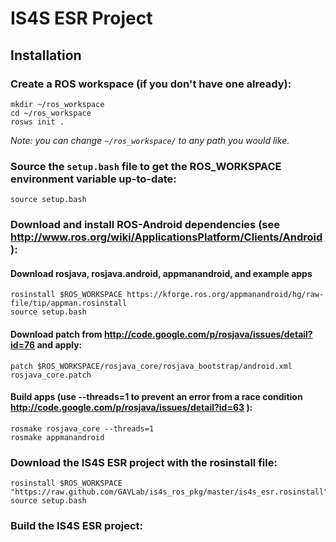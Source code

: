 # IS4S ESR Project

## Installation

### Create a ROS workspace (if you don't have one already):

    mkdir ~/ros_workspace
    cd ~/ros_workspace
    rosws init .

_Note: you can change `~/ros_workspace/` to any path you would like._

### Source the `setup.bash` file to get the ROS_WORKSPACE environment variable up-to-date:

    source setup.bash

### Download and install ROS-Android dependencies (see http://www.ros.org/wiki/ApplicationsPlatform/Clients/Android ): 

#### Download rosjava, rosjava.android, appmanandroid, and example apps

    rosinstall $ROS_WORKSPACE https://kforge.ros.org/appmanandroid/hg/raw-file/tip/appman.rosinstall
    source setup.bash
    
#### Download patch from http://code.google.com/p/rosjava/issues/detail?id=76 and apply:     
    
    patch $ROS_WORKSPACE/rosjava_core/rosjava_bootstrap/android.xml rosjava_core.patch
    
#### Build apps (use --threads=1 to prevent an error from a race condition http://code.google.com/p/rosjava/issues/detail?id=63 ):

    rosmake rosjava_core --threads=1
    rosmake appmanandroid

### Download the IS4S ESR project with the rosinstall file:

    rosinstall $ROS_WORKSPACE "https://raw.github.com/GAVLab/is4s_ros_pkg/master/is4s_esr.rosinstall"
    source setup.bash

### Build the IS4S ESR project:

